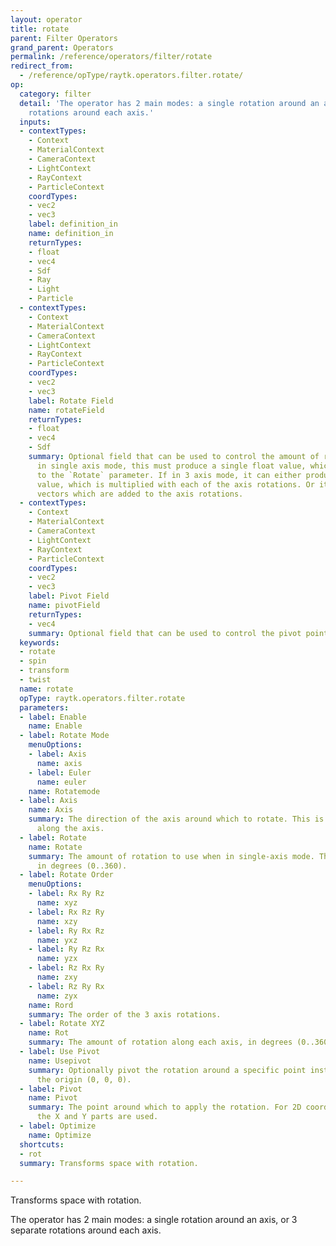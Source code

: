 ```yaml
---
layout: operator
title: rotate
parent: Filter Operators
grand_parent: Operators
permalink: /reference/operators/filter/rotate
redirect_from:
  - /reference/opType/raytk.operators.filter.rotate/
op:
  category: filter
  detail: 'The operator has 2 main modes: a single rotation around an axis, or 3 separate
    rotations around each axis.'
  inputs:
  - contextTypes:
    - Context
    - MaterialContext
    - CameraContext
    - LightContext
    - RayContext
    - ParticleContext
    coordTypes:
    - vec2
    - vec3
    label: definition_in
    name: definition_in
    returnTypes:
    - float
    - vec4
    - Sdf
    - Ray
    - Light
    - Particle
  - contextTypes:
    - Context
    - MaterialContext
    - CameraContext
    - LightContext
    - RayContext
    - ParticleContext
    coordTypes:
    - vec2
    - vec3
    label: Rotate Field
    name: rotateField
    returnTypes:
    - float
    - vec4
    - Sdf
    summary: Optional field that can be used to control the amount of rotation. If
      in single axis mode, this must produce a single float value, which is added
      to the `Rotate` parameter. If in 3 axis mode, it can either produce a single
      value, which is multiplied with each of the axis rotations. Or it can produce
      vectors which are added to the axis rotations.
  - contextTypes:
    - Context
    - MaterialContext
    - CameraContext
    - LightContext
    - RayContext
    - ParticleContext
    coordTypes:
    - vec2
    - vec3
    label: Pivot Field
    name: pivotField
    returnTypes:
    - vec4
    summary: Optional field that can be used to control the pivot point.
  keywords:
  - rotate
  - spin
  - transform
  - twist
  name: rotate
  opType: raytk.operators.filter.rotate
  parameters:
  - label: Enable
    name: Enable
  - label: Rotate Mode
    menuOptions:
    - label: Axis
      name: axis
    - label: Euler
      name: euler
    name: Rotatemode
  - label: Axis
    name: Axis
    summary: The direction of the axis around which to rotate. This is a vector pointing
      along the axis.
  - label: Rotate
    name: Rotate
    summary: The amount of rotation to use when in single-axis mode. This is specified
      in degrees (0..360).
  - label: Rotate Order
    menuOptions:
    - label: Rx Ry Rz
      name: xyz
    - label: Rx Rz Ry
      name: xzy
    - label: Ry Rx Rz
      name: yxz
    - label: Ry Rz Rx
      name: yzx
    - label: Rz Rx Ry
      name: zxy
    - label: Rz Ry Rx
      name: zyx
    name: Rord
    summary: The order of the 3 axis rotations.
  - label: Rotate XYZ
    name: Rot
    summary: The amount of rotation along each axis, in degrees (0..360).
  - label: Use Pivot
    name: Usepivot
    summary: Optionally pivot the rotation around a specific point instead of around
      the origin (0, 0, 0).
  - label: Pivot
    name: Pivot
    summary: The point around which to apply the rotation. For 2D coordinates, only
      the X and Y parts are used.
  - label: Optimize
    name: Optimize
  shortcuts:
  - rot
  summary: Transforms space with rotation.

---
```



Transforms space with rotation.

The operator has 2 main modes: a single rotation around an axis, or 3 separate rotations around each axis.